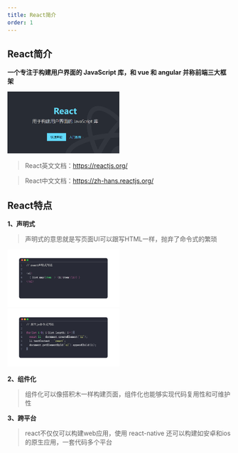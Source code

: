 ```yaml
---
title: React简介
order: 1
---
```


## React简介

**一个专注于构建用户界面的 JavaScript 库，和 vue 和 angular 并称前端三大框架**

<div>
	<img src="../../public/images/react_jj.png" width="50%" />
</div>

> React英文文档：https://reactjs.org/

> React中文文档：https://zh-hans.reactjs.org/

## React特点

**1、声明式**

> 声明式的意思就是写页面UI可以跟写HTML一样，抛弃了命令式的繁琐

<div>
	<img src='../../public/images/react_1.png' width='50%'/>
	<img src='../../public/images/react_2.png' width='50%'/>
</div>

**2、组件化**

> 组件化可以像搭积木一样构建页面，组件化也能够实现代码复用性和可维护性 

**3、跨平台**

> react不仅仅可以构建web应用，使用 react-native 还可以构建如安卓和ios的原生应用，一套代码多个平台